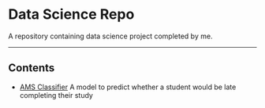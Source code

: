 # Data Science Repo
A repository containing data science project completed by me.

<hr>

## Contents
- [AMS Classifier](https://github.com/junedism/data-science-repo/blob/main/Full%20Project.ipynb) A model to predict whether a student would be late completing their study


